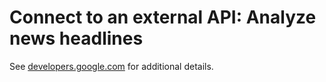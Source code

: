 # Connect to an external API: Analyze news headlines

See [developers.google.com](https://developers.google.com/apps-script/samples/automations/news-sentiment) for additional details.